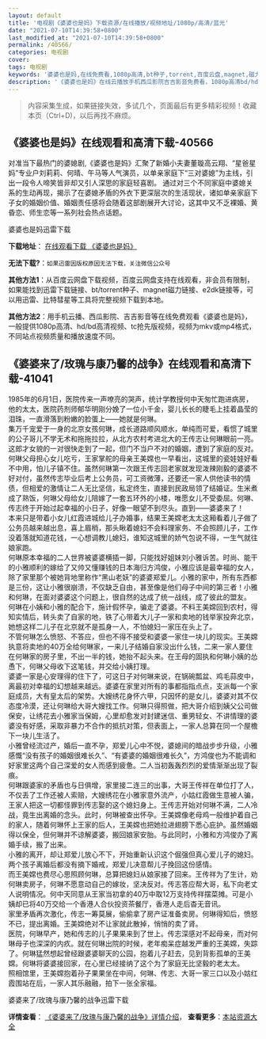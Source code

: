 ```yaml
---
layout: default
title: '电视剧《婆婆也是妈》下载资源/在线播放/视频地址/1080p/高清/蓝光'
date: "2021-07-10T14:39:58+0800"
last_modified_at: "2021-07-10T14:39:58+0800"
permalink: /40566/
categories: 电视剧
cover:
tags: 电视剧
keywords: '婆婆也是妈,在线免费看,1080p高清,bt种子,torrent,百度云盘,magnet,磁力链,迅雷下载资源'
description: '《婆婆也是妈》在线云播放手机西瓜影院吉吉影音免费看，1080p高清bd/hd未删减完整版和tc抢先枪版，mkv/mp4格式，附带bt/torrent种子、magnet/磁力链、百度云盘、网盘资源迅雷下载链接'
---
```


>内容采集生成，如果链接失效，多试几个，页面最后有更多精彩视频！收藏本页（Ctrl+D)，以后再找不麻烦。


## 《婆婆也是妈》在线观看和高清下载-40566

对准当下最热门的婆媳剧,《婆婆也是妈》汇聚了新婚小夫妻董璇高云翔、&ldquo;星爸星妈”专业户刘莉莉、何晴、午马等人气演员，以单亲家庭下&ldquo;三对婆媳”为主线，引出一段令人啼笑皆非却又引人深思的家庭轻喜剧。 通过对三个不同家庭中婆媳关系的生动再现，揭示了在婆媳矛盾的外衣下更深层次的生活现状，诸如单亲家庭下子女的婚姻价值、婚姻责任感将会随着这部剧展开大讨论，这其中又不乏裸婚、黄昏恋、师生恋等一系列社会热点话题。


婆婆也是妈迅雷下载

**下载地址**： [在线观看下载 《婆婆也是妈》](https://www.993dy.com//vod-detail-id-11783.html) 


**无法下载?**：`如果迅雷因版权原因无法下载，关注微信公众号 `

**其他方法1**：从百度云网盘下载视频，百度云网盘支持在线观看，非会员有限制，如果能找到迅雷下载链接、bt/torrent种子、magnet磁力链接、e2dk链接等，可以用迅雷、比特彗星等工具将完整视频下载到本地。

**其他方法2**：用手机云播、西瓜影院、吉吉影音等在线免费观看《婆婆也是妈》，一般提供1080p高清、hd/bd高清视频、tc抢先版视频，视频为mkv或mp4格式，不同站点视频质量和播放速度不同。


## 《婆婆来了/玫瑰与康乃馨的战争》在线观看和高清下载-41041

1985年的6月1日，医院传来一声嘹亮的哭声，统计学教授何中天匆忙跑进病房，他的太太，医院药剂师郁华明刚分娩了一位小千金，婴儿长长的睫毛上挂着晶莹的泪珠，一直滑落到粉嫩的脸蛋上——她就是何琳。<br />集万千宠爱于一身的北京女孩何琳，成长道路顺风顺水，单纯而可爱，看惯了城里的公子哥儿不学无术和拖拖拉拉，从北方农村考进北大的王传志让何琳眼前一亮。这郎才女貌的一对很快走到了一起，但门不当户不对的婚姻，遭到了家庭的反对。何琳父母担心女儿吃亏，王家掌舵的母亲王美嫦也一早看出，这城里的瓷娃娃好看不中用，怕儿子镇不住。虽然何琳第一次跟王传志回老家就发现泼辣刚毅的婆婆不好对付，虽然传志毕业后考上公务员，可工资微薄，还要还一家人供他读书的情债，但相爱的激情让二人无比坚信，私定终生，直接到民政局领了结婚证。生米煮成了熟饭，何琳父母给女儿陪嫁了一套五环外的小楼，唯愿女儿不受委屈。何琳、传志终于开始过起幸福的小日子，好像一眼望不到尽头。直到&mdash;—婆婆来了！<br />本来只是带着小女儿红霞进城给儿子办婚事，结果王美嫦老太太这厢看着儿子做了公务员越来越出息，喜上眉梢，那头瞅着媳妇不会料理家务、不会照顾儿子，工作没着落就知道花钱，一心想调教儿媳妇，谁知这城里的娇气包说不得，一生气就往娘家跑。<br />何琳原本幸福的二人世界被婆婆横插一脚，只能找好姐妹刘小雅诉苦。时尚、能干的小雅顺利的嫁给了又帅又懂赚钱的日本海归方鸿俊，小雅应该是最幸福的女人，除了家里那个被她背地里称作&ldquo;黑山老妖”的婆婆郑爱儿。小雅的家中，所有东西都是三份，这让小雅很崩溃，不仅缺乏自由，甚至像是他们母子中间的第三者！小雅和何琳，在面对婆婆这个问题上，很自然的达成了统一战线，成了彼此的盟友。<br />何琳在小姨和小雅的配合下，施计假怀孕，骗走了婆婆。不料王美嫦回到农村，得知实情后，转头卖了自家的地，铁了心带着大儿子一家和卖地的钱举家投奔北京，她想这样二儿子在北京就不是孤身一人，不怕媳妇一家压在头上了。<br />不管何琳怎么愤怒、不答应，但也不得不接受和婆婆一家住一块儿的现实。王美嫦执意将卖地的40万全给何琳家，一来儿子结婚自家没出什么钱，二来一家人要住在何琳家的房子里，不出一半的钱，她抬不起头来。在王母的固执和何琳小姨的怂恿下，何琳父母收下这笔钱，并交给小姨打理。<br />婆婆一家是心安理得的住下了，可这日子对何琳来说，在锅碗瓢盆、鸡毛蒜皮中，离最初对幸福的幻想越来越远。婆婆在家里对所有的事都指指点点，支派每一个家庭成员，大有皇太后的架势。大嫂绣花身怀六甲，只因怀的是女儿，婆婆对其不仅态度冷漠，还让何琳给大哥大嫂找工作。何琳只得照做，把大哥介绍到姨父公司做保安，让绣花去小雅家当保姆，心里却愈发对封建迷信、重男轻女、不讲情理的婆婆没有好感，采取非暴力不合作的抵抗对策，但表面上，一家人总算在同一个屋檐下一块儿生活了。<br />小雅曾经流过产，婚后一直不孕，郑爱儿心中不悦，婆媳间的暗战步步升级，小雅感慨&ldquo;没有孩子的婚姻很难长久&rdquo;、&ldquo;有婆婆的婚姻很难长久”，方鸿俊也为不能调和好家里这两个自己深爱的女人而感到疲惫。二人当初轰轰烈烈的爱情渐渐出现了裂痕。<br />何琳跟婆家的矛盾也与日俱增，家里接二连三的出事，大哥王传祥在单位打了人，不仅丢了工作还被人索赔，大嫂绣花在小雅家意外流产，小姑红霞做生意被人骗，王家人把这一切都怪罪到传志娶的这个媳妇身上。王传志开始对何琳不满，二人冷战，竟生出离婚的念头。此时，何琳被查出怀孕。王美嫦像老母鸡一般维护着自己的家人，随着何琳怀上王家的后人，王美嫦也把她拉进翅膀下悉心庇护。虽然婚姻得以保全，但何琳并不谅解婆婆，搬回娘家安胎。与此同时，小雅和方鸿俊办了离婚手续，搬了出来。<br />小雅的离开，却让郑爱儿放心不下，开始重新认识这个倔强但真心爱儿子的媳妇。两个孩子离婚后都没有摘下婚戒，郑爱儿决意帮儿子挽回这份感情。<br />而王美嫦也费尽心思照顾何琳，总算把媳妇从娘家接了回来。王传祥为了生计，劝何琳卖房子，何琳不愿意动自己的嫁妆，坚决反对。传志答应帮大哥，私下向老丈人说明情况。何中天同意从王家当初拿的40万中取12万支持传祥摆菜摊。可是小姨却已将40万交给一个香港人合伙投资茶餐厅，香港人走后杳无音讯。<br />家里矛盾再次激化，传志一筹莫展，偷偷拿了房产证准备卖房。何琳得知后，愤怒不已，提出离婚。王美嫦绝对不让家就此散掉，悄悄的卖了肾。<br />医院，何琳早产，她和传志的儿子果果来到了世上。传志深感对不起母亲，而对何琳母子也深深的内疚。就在何琳出院的时候，老年痴呆症越发严重的王美嫦，失踪了。何琳猛然想起曾经跟婆婆聊天的公园，抱着儿子赶去，见到背影孤单的王美嫦。何琳将婆婆接回家，在心里已经接纳了这个为了家庭无比坚毅的老太太。<br />照相馆里，王美嫦抱着孙子果果坐在中间，何琳、传志、大哥一家三口以及小姑红霞围站在后，一家人其乐融融，拍下一张全家福。


婆婆来了/玫瑰与康乃馨的战争迅雷下载

**详情查看**： [《婆婆来了/玫瑰与康乃馨的战争》详情介绍](/movie/41041/)， **查看更多**：[本站资源大全](/movie/t/all/)

